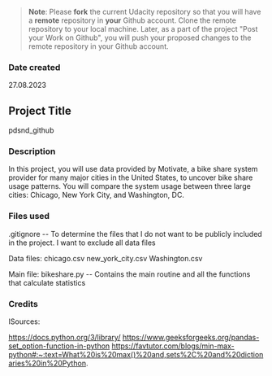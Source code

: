 >**Note**: Please **fork** the current Udacity repository so that you will have a **remote** repository in **your** Github account. Clone the remote repository to your local machine. Later, as a part of the project "Post your Work on Github", you will push your proposed changes to the remote repository in your Github account.

### Date created
27.08.2023

## Project Title
pdsnd_github

### Description
In this project, you will use data provided by Motivate, a bike share system provider for many major cities in the United States, to uncover bike share usage patterns. You will compare the system usage between three large cities: Chicago, New York City, and Washington, DC.

### Files used
.gitignore --   To determine the files that I do not want to be publicly included in the project.
                I want to exclude all data files

Data files:
    chicago.csv
    new_york_city.csv
    Washington.csv

Main file:
    bikeshare.py -- Contains the main routine and all the functions that calculate statistics

### Credits
ISources:

https://docs.python.org/3/library/
https://www.geeksforgeeks.org/pandas-set_option-function-in-python
https://favtutor.com/blogs/min-max-python#:~:text=What%20is%20max()%20and,sets%2C%20and%20dictionaries%20in%20Python.

